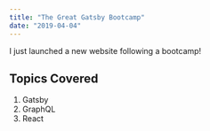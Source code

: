 ```yaml
---
title: "The Great Gatsby Bootcamp"
date: "2019-04-04"
---
```


I just launched a new website following a bootcamp!

## Topics Covered

1. Gatsby
2. GraphQL
3. React